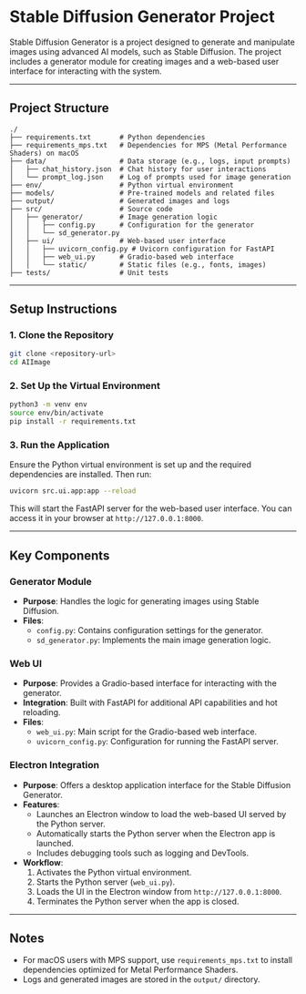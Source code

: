 # Stable Diffusion Generator Project

Stable Diffusion Generator is a project designed to generate and manipulate images using advanced AI models, such as Stable Diffusion. The project includes a generator module for creating images and a web-based user interface for interacting with the system.

---

## Project Structure
```
./
├── requirements.txt       # Python dependencies
├── requirements_mps.txt   # Dependencies for MPS (Metal Performance Shaders) on macOS
├── data/                  # Data storage (e.g., logs, input prompts)
│   ├── chat_history.json  # Chat history for user interactions
│   └── prompt_log.json    # Log of prompts used for image generation
├── env/                   # Python virtual environment
├── models/                # Pre-trained models and related files
├── output/                # Generated images and logs
├── src/                   # Source code
│   ├── generator/         # Image generation logic
│   │   ├── config.py      # Configuration for the generator
│   │   └── sd_generator.py
│   ├── ui/                # Web-based user interface
│   │   ├── uvicorn_config.py # Uvicorn configuration for FastAPI
│   │   ├── web_ui.py      # Gradio-based web interface
│   │   └── static/        # Static files (e.g., fonts, images)
├── tests/                 # Unit tests
```

---

## Setup Instructions

### 1. Clone the Repository
```bash
git clone <repository-url>
cd AIImage
```

### 2. Set Up the Virtual Environment
```bash
python3 -m venv env
source env/bin/activate
pip install -r requirements.txt
```

### 3. Run the Application
Ensure the Python virtual environment is set up and the required dependencies are installed. Then run:
```bash
uvicorn src.ui.app:app --reload
```
This will start the FastAPI server for the web-based user interface. You can access it in your browser at `http://127.0.0.1:8000`.

---

## Key Components

### Generator Module
- **Purpose**: Handles the logic for generating images using Stable Diffusion.
- **Files**:
  - `config.py`: Contains configuration settings for the generator.
  - `sd_generator.py`: Implements the main image generation logic.

### Web UI
- **Purpose**: Provides a Gradio-based interface for interacting with the generator.
- **Integration**: Built with FastAPI for additional API capabilities and hot reloading.
- **Files**:
  - `web_ui.py`: Main script for the Gradio-based web interface.
  - `uvicorn_config.py`: Configuration for running the FastAPI server.

### Electron Integration
- **Purpose**: Offers a desktop application interface for the Stable Diffusion Generator.
- **Features**:
  - Launches an Electron window to load the web-based UI served by the Python server.
  - Automatically starts the Python server when the Electron app is launched.
  - Includes debugging tools such as logging and DevTools.
- **Workflow**:
  1. Activates the Python virtual environment.
  2. Starts the Python server (`web_ui.py`).
  3. Loads the UI in the Electron window from `http://127.0.0.1:8000`.
  4. Terminates the Python server when the app is closed.

---

## Notes

- For macOS users with MPS support, use `requirements_mps.txt` to install dependencies optimized for Metal Performance Shaders.
- Logs and generated images are stored in the `output/` directory.
